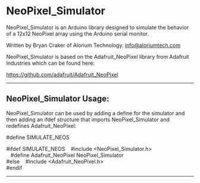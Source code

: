 # NeoPixel_Simulator

NeoPixel_Simulator is an Arduino library designed to simulate the
behavior of a 12x12 NeoPixel array using the Arduino serial monitor. 

Written by Bryan Craker of Alorium Technology.
info@aloriumtech.com

NeoPixel_Simulator is based on the Adafruit_NeoPixel library from Adafruit
Industries which can be found here:

https://github.com/adafruit/Adafruit_NeoPixel

-------------------------------------------------------------------------

## NeoPixel_Simulator Usage:

NeoPixel_Simulator can be used by adding a define for the simulator and 
then adding an ifdef structure that  imports NeoPixel_Simulator and
redefines Adafruit_NeoPixel:

\#define SIMULATE_NEOS

\#ifdef SIMULATE_NEOS
   \#include <NeoPixel_Simulator.h>      
   \#define Adafruit_NeoPixel NeoPixel_Simulator  
\#else
   \#include <Adafruit_NeoPixel.h>      
\#endif

-------------------------------------------------------------------------
